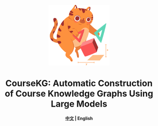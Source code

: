 <p align="center">
<img src="docs/public/logo.png" width="200"  alt="">
</p>

<div align="center">
<h1>
  CourseKG: Automatic Construction of Course Knowledge Graphs Using Large Models
</h1>
</div>

<h4 align="center">
    <p>
        <a href="README.md">中文</a> | <b>English</b>
    </p>
</h4>